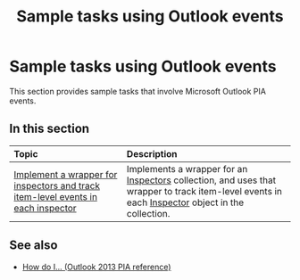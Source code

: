 ﻿---
title: Sample tasks using Outlook events
TOCTitle: Sample tasks using Outlook events
ms:assetid: efa18d44-43f3-4dd2-8390-fe228ed88971
ms:mtpsurl: https://msdn.microsoft.com/library/Ff184651(v=office.15)
ms:contentKeyID: 55119848
ms.date: 07/24/2014
mtps_version: v=office.15
---

# Sample tasks using Outlook events

This section provides sample tasks that involve Microsoft Outlook PIA events.

## In this section

|Topic|Description|
|:----|:----------|
|[Implement a wrapper for inspectors and track item-level events in each inspector](how-to-implement-a-wrapper-for-inspectors-and-track-item-level-events-in-each-inspector.md)  |Implements a wrapper for an [Inspectors](https://msdn.microsoft.com/library/bb623458\(v=office.15\)) collection, and uses that wrapper to track item-level events in each [Inspector](https://msdn.microsoft.com/library/bb647744\(v=office.15\)) object in the collection.|

## See also

- [How do I... (Outlook 2013 PIA reference)](how-do-i-outlook-2013-pia-reference.md)

